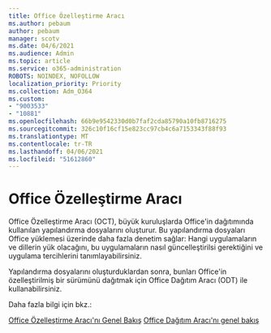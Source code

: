 ```yaml
---
title: Office Özelleştirme Aracı
ms.author: pebaum
author: pebaum
manager: scotv
ms.date: 04/6/2021
ms.audience: Admin
ms.topic: article
ms.service: o365-administration
ROBOTS: NOINDEX, NOFOLLOW
localization_priority: Priority
ms.collection: Adm_O364
ms.custom:
- "9003533"
- "10881"
ms.openlocfilehash: 66b9e9542330d0b7faf2cda85790a10fb8716275
ms.sourcegitcommit: 326c10f16cf15e823cc97cb4c6a7153343f88f93
ms.translationtype: MT
ms.contentlocale: tr-TR
ms.lasthandoff: 04/06/2021
ms.locfileid: "51612860"
---
```

# <a name="office-customization-tool"></a>Office Özelleştirme Aracı

Office Özelleştirme Aracı (OCT), büyük kuruluşlarda Office'in dağıtımında kullanılan yapılandırma dosyalarını oluşturur. Bu yapılandırma dosyaları Office yüklemesi üzerinde daha fazla denetim sağlar: Hangi uygulamaların ve dillerin yük olacağını, bu uygulamaların nasıl güncelleştirilsi gerektiğini ve uygulama tercihlerini tanımlayabilirsiniz. 

Yapılandırma dosyalarını oluşturduklardan sonra, bunları Office'in özelleştirilmiş bir sürümünü dağıtmak için Office Dağıtım Aracı (ODT) ile kullanabilirsiniz. 

Daha fazla bilgi için bkz.:

[Office Özelleştirme Aracı'nı Genel Bakış](https://docs.microsoft.com/deployoffice/overview-of-the-office-customization-tool-for-click-to-run) 
 [Office Dağıtım Aracı'nı genel bakış](https://docs.microsoft.com/deployoffice/overview-office-deployment-tool)